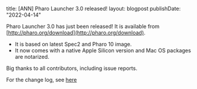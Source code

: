 title: [ANN] Pharo Launcher 3.0 released!layout: blogpostpublishDate: "2022-04-14"Pharo Launcher 3.0 has just been released! It is available from [http://pharo.org/download](http://pharo.org/download).- It is based on latest Spec2 and Pharo 10 image.- It now comes with a native Apple Silicon version and Mac OS packages are notarized.Big thanks to all contributors, including issue reports. For the change log, see [here](https://lists.pharo.org/empathy/thread/4FLNFV2F45VGMPCGIRRRHL3ALDKSVWQG)